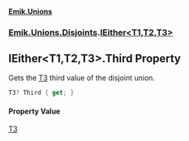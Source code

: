 #### [Emik.Unions](index.md 'index')
### [Emik.Unions.Disjoints](Emik.Unions.Disjoints.md 'Emik.Unions.Disjoints').[IEither&lt;T1,T2,T3&gt;](IEither{T1,T2,T3}.md 'Emik.Unions.Disjoints.IEither<T1,T2,T3>')

## IEither<T1,T2,T3>.Third Property

Gets the [T3](IEither{T1,T2,T3}.md#Emik.Unions.Disjoints.IEither_T1,T2,T3_.T3 'Emik.Unions.Disjoints.IEither<T1,T2,T3>.T3') third value of the disjoint union.

```csharp
T3? Third { get; }
```

#### Property Value
[T3](IEither{T1,T2,T3}.md#Emik.Unions.Disjoints.IEither_T1,T2,T3_.T3 'Emik.Unions.Disjoints.IEither<T1,T2,T3>.T3')